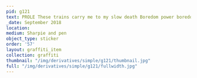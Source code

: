 ```yaml
---
pid: g121
text: PROLE These trains carry me to my slow death Boredom power boredom
_date: September 2018
location: 
medium: Sharpie and pen
object_type: sticker
order: '57'
layout: graffiti_item
collection: graffiti
thumbnail: "/img/derivatives/simple/g121/thumbnail.jpg"
full: "/img/derivatives/simple/g121/fullwidth.jpg"
---
```


